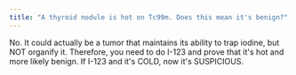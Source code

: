 ```yaml
---
title: "A thyroid nodule is hot on Tc99m. Does this mean it's benign?"
---
```

No. It could actually be a tumor that maintains its ability to trap iodine, but NOT organify it. Therefore, you need to do I-123 and prove that it's hot and more likely benign. If I-123 and it's COLD, now it's SUSPICIOUS.

